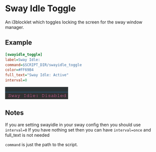 # Sway Idle Toggle

An i3blocklet which toggles locking the screen for the sway window manager.

## Example

```ini
[swayidle_toggle]
label=Sway Idle:
command=$SCRIPT_DIR/swayidle_toggle
color=#FF69B4
full_text="Sway Idle: Active"
interval=0
```

![](./swayidle_toggle.png)

## Notes

If you are setting swayidle in your sway config then you should use `interval=0`
If you have nothing set then you can have `interval=once` and full_text is not 
needed

`command` is just the path to the script.
